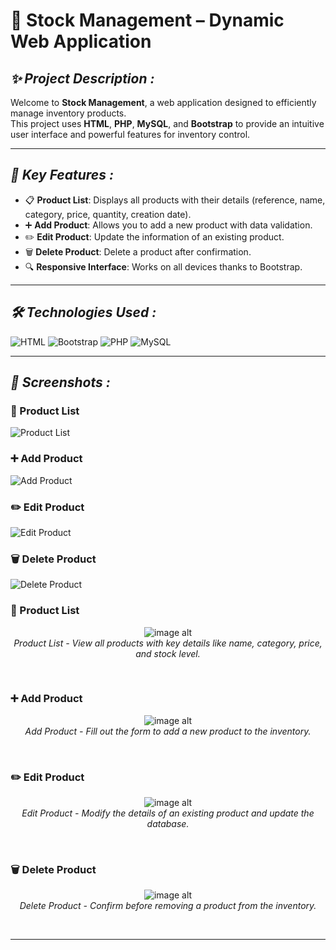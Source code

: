 # 🛒 **Stock Management – Dynamic Web Application**

## ***✨ Project Description :***
Welcome to **Stock Management**, a web application designed to efficiently manage inventory products.  
This project uses **HTML**, **PHP**, **MySQL**, and **Bootstrap** to provide an intuitive user interface and powerful features for inventory control.

---

## ***🚀 Key Features :***

- 📋 **Product List**: Displays all products with their details (reference, name, category, price, quantity, creation date).
- ➕ **Add Product**: Allows you to add a new product with data validation.
- ✏️ **Edit Product**: Update the information of an existing product.
- 🗑️ **Delete Product**: Delete a product after confirmation.
- 🔍 **Responsive Interface**: Works on all devices thanks to Bootstrap.

---

## ***🛠️ Technologies Used :***

![HTML](https://img.shields.io/badge/HTML-5-orange?logo=html5&logoColor=white) ![Bootstrap](https://img.shields.io/badge/Bootstrap-5-red?logo=Bootstrap&logoColor=white) ![PHP](https://img.shields.io/badge/PHP-8.1-blue?logo=php&logoColor=white) ![MySQL](https://img.shields.io/badge/MySQL-8.0-gold?logo=mysql&logoColor=white)

---

## ***📸 Screenshots :***

### 📝 Product List
![Product List](https://via.placeholder.com/800x400?text=Product+List)

### ➕ Add Product
![Add Product](https://via.placeholder.com/800x400?text=Add+Product)

### ✏️ Edit Product
![Edit Product](https://via.placeholder.com/800x400?text=Edit+Product)

### 🗑️ Delete Product
![Delete Product](https://via.placeholder.com/800x400?text=Delete+Product)

### 📝 Product List
<p align="center">
  <img src="https://github.com/BouglaceMarouane/Student-Average-Calculator/blob/81f6d42481c75718b563b140fd7f475c3765bc1c/images/home.png" alt="image alt"/>
  <br>
  <em>Product List - View all products with key details like name, category, price, and stock level.</em>
</p><br>

### ➕ Add Product
<p align="center">
  <img src="https://github.com/BouglaceMarouane/Student-Average-Calculator/blob/81f6d42481c75718b563b140fd7f475c3765bc1c/images/exp1.png" alt="image alt"/>
  <br>
  <em>Add Product - Fill out the form to add a new product to the inventory.</em>
</p><br>

### ✏️ Edit Product
<p align="center">
  <img src="https://github.com/BouglaceMarouane/Student-Average-Calculator/blob/81f6d42481c75718b563b140fd7f475c3765bc1c/images/exp2.png" alt="image alt"/>
  <br>
  <em>Edit Product - Modify the details of an existing product and update the database.</em>
</p><br>

### 🗑️ Delete Product
<p align="center">
  <img src="https://github.com/BouglaceMarouane/Student-Average-Calculator/blob/81f6d42481c75718b563b140fd7f475c3765bc1c/images/exp2.png" alt="image alt"/>
  <br>
  <em>Delete Product - Confirm before removing a product from the inventory.</em>
</p><br>


---
